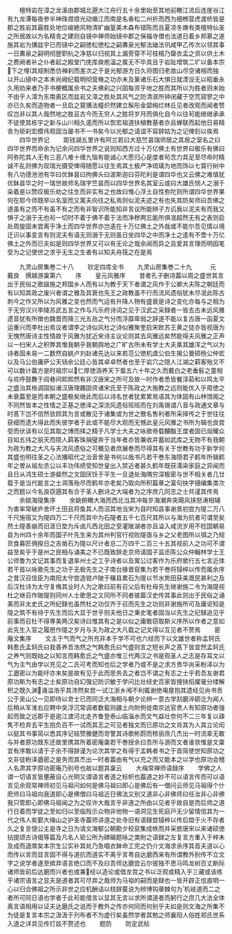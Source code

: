 <!-- { "loadSidebar": true } -->
　　檀特岩在漳之龙溪由郡城北遡大江舟行五十余里始至其地前瞰江流后连崖谷江有九龙潭每夜参半神珠煜煜光动循江而南是名香松二州折而西为细桞营虎渡桥皆是郡之胜岩其最胜处地位峻絶风物清旷幽篁美木森布错陈而且夏凉冬燠有类檀特仙圣之所居故以为名精舎之建则自镜中禅师始镜中郡之保福寺僧也法道日着乡邦慕之遂施其岩为搆兹宇已而镜中之嗣徳松徳松之嗣夀泉光郁法廸法巩咸甲乙传次以领其事一日夀泉之嗣明彻歴职杭之净慈以归视其上漏旁穿不可枝梧乃罄衣盂之资以供土木之费阙者补之仆者起之殿堂门庑库庾庖湢之属无不毕具且于岩趾增筑二圹以备本宗下之埋其规制悉仿禅刹而差次之于是光郁游方日久将图归老故山尽空诸相而独以开山镜中之本末尚阙纪载明彻营脩之功亦未及篆诸乐石大惧日就湮没无以昭垂永久用劝来者乃手书梗概属余书之夫佛刹之兴固每资乎地之胜而其所以为胜者则未始不由乎人漳为东南奥区而兹岩又漳之胜处其风气之防清淑所钟闭藏于空荒寂寥之中亦已久矣而造物者一旦启之寳搆法幢炽然建立髹彤金碧绚烂林丘见者改观而闻者赞叹岂非以其人哉然地之胜亘古今而无穷人之胜将岁月而俱化自今以往茍能继继承承不徒使其栋宇之新与山川相久逺而所以恢宏祖道扶植教基者亦且蝉联而起他日易精舎为钜刹宏模伟观固当屡书不一书矣今以光郁之请谊不容辞姑为之记俾刻以俟焉
　　四华世界记
　　距钱湖五里许有阿兰若曰大慈竺昙瑞师居之其居之室名之曰四华世界而命余为记余问四华世界之说则知西方过十万亿佛土有世界曰极乐有佛曰阿弥陀其人无有三恶八难十缠九恼有能诚心大愿归心是度者茍念力具足至尽命时精诚不乱则佛为现瑞光摄受俾得随愿以往生焉其土极严净琉璃为地而饰以七寳行树中有八功德池池有华曰优鉢昙曰拘佛头曰波斯迦曰芬陀利是谓四华也又云佛之难值犹优鉢昙华之时一瑞世故师名瑞字竺昙而以四华世界名其室云或曰大雄氏悯人之溺于染着是以赞叹极乐劝之往生而非实有之也故曰惟心浮土自性弥陀则所谓四华世界果何在耶今师既举以名室而又寓夫向往之私焉则似泥夫迹之有也失其防矣师曰吾佛之道虽有之而不有虽不有之而有非智识所能知非言议所能辨子方讥我以泥夫有而我又惧子之溺于无也茍一切时不着于佛不着于法而净秽两忘能所俱冺超然无有之表则启处周旋固未尝离乎净土而四华世界亦岂逺在十万亿佛土之外哉或不能尔吾见情以境迁识以事变言有则泥夫有语无则溺于无则虽日坐四华之中而净土之逺有不啻十万亿佛土之外而已夫如是则四华世界又可以有无论之哉余闻而异之且爱其言理而明因笔受为之记使世之求乎无生之生者有以知夫舟筏之在是焉










　　九灵山房集巻二十八
　　钦定四库全书
　　九灵山房集巻二十九　　　元　戴良　撰越游稾第六
　　序
　　皇元风雅序
　　昔者孔子删诗葢以周之盛世其言出于民俗之歌謡施之邦国乡人而有以为教于天下者谓之风作于公卿大夫陈之朝廷而有以知其政之废兴者谓之雅及其衰也先王之政教虽不行而流风遗俗犹未尽冺此陈古刺今之作又所以为风雅之变也然而气运有升降人物有盛衰是诗之变化亦每与之相为于无穷汉兴李陵苏武五言之作与凡乐府诗词之见于汉武之采録者一皆去古未远风雅遗音犹有所徴也魏晋而降三光五岳之气分而浮靡卑弱之辞遂不能以复古唐一函夏文运重兴而李杜出焉议者谓李之诗似风杜之诗似雅聚奎启宋欧苏王黄之徒亦皆视唐为无愧然唐诗主性情故于风雅为犹近宋诗主议论则其去风雅远矣然能得夫风雅之正声以一扫宋人之积弊其惟我朝乎我朝舆地之广旷古所未有学士大夫乘其雄浑之气以为诗者固未易一二数然自姚卢刘赵诸先达以来若范公徳机虞公伯生揭公曼硕杨公仲宏以及马公伯庸萨公天钖余公廷心皆其卓卓然者也至于岩穴之隠人江湖之羁客殆又不可以数计葢方是时祖宗以仁厚徳涵养天下埀五六十年之久而戴白之老垂髫之童相与欢呼鼓舞于闾巷间熙熙然有非汉唐宋之所可及故一时作者悉皆餐淳茹和以鸣太平之盛治其格调固拟诸汉唐理趣固资诸宋氏至于陈政之大施教之远则能优入乎周徳之未衰葢至是而本朝之盛极矣继此而后以诗名世者犹累累焉语其为体固有山林馆阁之不同然皆本之性情之正基之徳泽之深流风遗俗班班而在刘禹锡谓八音与政通文章与时髙下岂不信然欤顾其为言或散见于诸集或为世之徼名售利者所采择传之于世往往获细而遗大得此而失彼学者于此或不能尽大观而无憾此皇元风雅之书所为辑也良尝受而伏读有以见其取之博而择之精于凡学士大夫之咏歌帝载黼黻王度者固已烜耀众目如五纬之丽天而隠人羁客珠捐璧弃于当年者亦皆兼收并蓄如武库之无物不有我朝为政为教之大凡与夫流风遗俗之可概见者庶展巻而尽得其有关于世教有功于新学何其盛也明往圣之心法播昭代之治音舍是书何以哉书凡若干巻东海隠君子鹤年所辑鹤年之曽从祖左丞公以丰功伟绩受知世皇出入禁近者甚久鹤年既获濡染家庭之异闻而且日从鸿生硕士游粲然之文固厌饫于平生一旦退处海隅穷深极密与世不相关者几廿载于是当代能言之士凋落殆尽而鹤年亦老矣乃取向所积篇章之富句抉字擿编集类次之而题以今名良窃遡其有合于圣人删诗之大端者为之序庶几同志之士共谨其传焉
　　余姚海隄集序
　　余姚俯瞰大海而西北当其冲每岁海潮奔突飓风挟怒涛相辅为害率常破庐舍坏土田且将鱼其人而沼其地当宋为县时知县事谢景初尝为隄二万八千尺施宿又为隄四万二千尺而其中为石隄者五千七百尺其所以与海为抗者可谓至矣然土隄善崩而旧涯日垫为斥卤凡西北田之受灌陂湖者亦且溢入咸流岁用不稔国朝易县为州四十余年而国子叶先生来为其州判官行视败隄亟与乡之父老图所以弭之乃规货食募匠佣揆日之吉凿石为隄以尺计者总二万四千二百三十五其视前人之功可不谓益至矣乎于是州之民相与诵美之不已既致辞走京师请国子监丞陈公众仲翰林学士王公师鲁为文记其事而复退率州士之工乎诗者以及寓公过客作为乐府歌行五七言近体若干首以咏歌先生之功于无极先生之子南台掾晋裒集为若干巻将锓梓以传而属余序之昔汉召信臣为南阳太守尝造钳卢陂于穰县累石为隄以节水势田获美溉民甚利之及后汉杜诗为太守复脩其业时人为之歌曰前有召父后有杜母先生继谢施二令为海隄视杜之继召作陂隄则同州人士歌思之又同所不同者彼葢汉史传其事此则出于民俗之诵美而非太史氏之所纪録也虽然杜之功仅齐于召而先生之功则非谢施所可及庸讵知是隄之筑不有待于先生而后大显于世乎则夫他日之秉史笔者固当以先生之纪録追见乎前事而召杜不得専美两汉矣诗曰惟其有之是以似之庸敢窃取斯义序所以作者之意如此先生入官之履厯作隄之岁月与夫为政之大凡载之记文得以互见者不赘焉
　　密庵文集序
　　文主于气而气之所充非本于学不可也六经而下以文雄世者称孟轲氏韩愈氏孟轲氏曰我善养吾浩然之气韩愈氏曰气盛则言之短长声之髙下皆宜然孟轲氏之养气则既始之以知言而韩愈氏之气盛亦惟三代两汉之书是观圣人之志是存耳文以气为主气由学以充见之二氏可考而知也后之学者乃或不是之求方贵华尚采粉泽以为工遒密以为能吁亦末矣是故有见于此而思务去之者岂不谓之有志之士乎若吾友谢君原功斯为有志之士矣原功自幻强记防识敏于学问比壮经史百家皆搜抉搯擢毫分缕解积之既久渊涌溢浩乎其沛然矣尝一试江浙乡闱不利辄谢绝塲屋抱其遗经见尚书贡公于吴山公一见即待以竒士已而同泛大海相与朝夕论辨一意古学刮磨淬砺讫为闻人后稍从军淮右应聘中吴浮沉常调者数载则疆土内附例徙南京达官贵人有知原功者强起而致之远郡于是逾江渡河北走齐鲁登泰山临淄水而文气益壮奈何不二三年复以疎隽不检弃去平生抱负百不一试而其志之可见者独文而已原功之文肖其为人其立论闳以挺其书事简以悉其序记铭赞雅健而竒警其诗歌彬蔚而秾丽庶几杰出一时流辈无敢与并者原功既东还故里携其所着密庵稾若干巻授余曰吾所与游而文者谁欤惟是文稾宜有序敢以请于子余不得辞谨为论次其学之有得于孟韩者书之于首简使世知原功之文非徒粉泽遒密之是务而其杰出一时者葢由有气以充之而又能本之以学也原功会稽人名肃其字原功密庵乃别号也故以题其稾云
　　大梅常禅师语録序
　　学佛之人谓一切语言皆壅蔽自心光明又谓语言者道之标帜也葢道之妙不可以语言传而可以语言见余观常禅师初见马祖问如何是佛马祖曰即心是佛后有一僧问云师见马祖得个什麽师曰马祖向我道即心是佛僧曰马祖近日佛法又别又道非心非佛师曰任汝非心非佛我只管即心即佛马祖闻之为之叹许大哉言乎非道之所由以见者乎故自是而后师之道行日着而学徒之至如归以至临殁示众物非他物一语洞见生死庭戸无少留情信其为一代之伟人矣鄞大梅山之护圣寺葢师讲道之处寺旧有语録尝锓梓以传后燬于火不存者久之复言慥公主是寺之日为请文海郁公朝勘夕校裒集成帙而并采摭唐宋以来诸硕徳拈提颂古诗偈等篇及凡名人钜公所为碑碣题咏之类附之语録之左复言方重入于梓未及成而退席矣本宗生公实补其处乃急唱衣鉢命工完之仍介文海求余序其首夫道以心而传以言而显言固不得与道抗而道实不离乎言粤自达磨西来有所谓教外别传不立文字之说学者遂至摈弃语言绝口而不及曰吾师达磨尝云尔彼独不思马鸣龙树百丈断际诸师皆前后达磨而兴者也或兼经以造论或借龙宫之书以泛观或精入乎三藏或该练乎诸宗语言之显夫是道者其可尽弃之哉师为马祖的嗣而是録也一皆开辟正信直明一心以归合佛祖之所示非世之应机酬诘以枝辞蔓说为辨博钩章棘句为机岐道而二之者所可同日语也学者于此茍能借言以显其无言以求所谓道者而躬行之庶几大法全体离言语相用以证夫达磨氏之说而于教外之传亦何同而何别乎夫如是则文海之所集不为徒是复言本宗之汲汲于刋布者不为虚行矣虽然学者其勉之师襄阳人俗姓郑氏世系入道之详具见传灯兹不赘述也
　　题防
　　防定武帖
